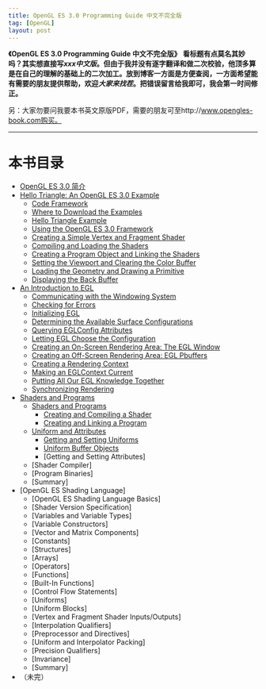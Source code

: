 ```yaml
---
title: OpenGL ES 3.0 Programming Guide 中文不完全版
tag: [OpenGL]
layout: post
---
```

**《OpenGL ES 3.0 Programming Guide 中文不完全版》** **看标题有点莫名其妙吗？其实想直接写*xxx中文版*。但由于我并没有逐字翻译和做二次校验，他顶多算是在自己的理解的基础上的二次加工。放到博客一方面是方便查阅，一方面希望能有需要的朋友提供帮助，欢迎*大家来找茬*。把错误留言给我即可，我会第一时间修正。**

另：大家勿要问我要本书英文原版PDF，需要的朋友可至http://www.opengles-book.com购买。

* * *

# 本书目录

*   [OpenGL ES 3.0 简介][1]
*   [Hello Triangle: An OpenGL ES 3.0 Example][2] 
    *   [Code Framework][3]
    *   [Where to Download the Examples][4]
    *   [Hello Triangle Example][5]
    *   [Using the OpenGL ES 3.0 Framework][6]
    *   [Creating a Simple Vertex and Fragment Shader][7]
    *   [Compiling and Loading the Shaders][8]
    *   [Creating a Program Object and Linking the Shaders][9]
    *   [Setting the Viewport and Clearing the Color Buffer][10]
    *   [Loading the Geometry and Drawing a Primitive][11]
    *   [Displaying the Back Buffer][12]
*   [An Introduction to EGL][13] 
    *   [Communicating with the Windowing System][14]
    *   [Checking for Errors][15]
    *   [Initializing EGL][16]
    *   [Determining the Available Surface Configurations][17]
    *   [Querying EGLConfig Attributes][18]
    *   [Letting EGL Choose the Configuration][19]
    *   [Creating an On-Screen Rendering Area: The EGL Window][20]
    *   [Creating an Off-Screen Rendering Area: EGL Pbuffers][21]
    *   [Creating a Rendering Context][22]
    *   [Making an EGLContext Current][23]
    *   [Putting All Our EGL Knowledge Together][24]
    *   [Synchronizing Rendering][25]
*   [Shaders and Programs][26] 
    *   [Shaders and Programs][27] 
        *   [Creating and Compiling a Shader][28]
        *   [Creating and Linking a Program][29]
    *   [Uniform and Attributes][30] 
        *   [Getting and Setting Uniforms][31]
        *   [Uniform Buffer Objects][32]
        *   [Getting and Setting Attributes]
    *   [Shader Compiler]
    *   [Program Binaries]
    *   [Summary]
*   [OpenGL ES Shading Language] 
    *   [OpenGL ES Shading Language Basics]
    *   [Shader Version Specification]
    *   [Variables and Variable Types]
    *   [Variable Constructors]
    *   [Vector and Matrix Components]
    *   [Constants]
    *   [Structures]
    *   [Arrays]
    *   [Operators]
    *   [Functions]
    *   [Built-In Functions]
    *   [Control Flow Statements]
    *   [Uniforms]
    *   [Uniform Blocks]
    *   [Vertex and Fragment Shader Inputs/Outputs]
    *   [Interpolation Qualifiers]
    *   [Preprocessor and Directives]
    *   [Uniform and Interpolator Packing]
    *   [Precision Qualifiers]
    *   [Invariance]
    *   [Summary]
*   （未完）

 [1]: http://blog.copper3d.org/OpenGL_ES_3.0/introduction_to_opengl_es_30/README.html
 [2]: http://blog.copper3d.org/OpenGL_ES_3.0/hello_triangle_an_opengl_es_30_example/README.html
 [3]: http://blog.copper3d.org/OpenGL_ES_3.0/hello_triangle_an_opengl_es_30_example/code_framework.html
 [4]: http://blog.copper3d.org/OpenGL_ES_3.0/hello_triangle_an_opengl_es_30_example/where_to_download_the_examples.html
 [5]: http://blog.copper3d.org/OpenGL_ES_3.0/hello_triangle_an_opengl_es_30_example/hello_triangle_example.html
 [6]: http://blog.copper3d.org/OpenGL_ES_3.0/hello_triangle_an_opengl_es_30_example/using_the_opengl_es_30_framework.html
 [7]: http://blog.copper3d.org/OpenGL_ES_3.0/hello_triangle_an_opengl_es_30_example/creating_a_simple_vertex_and_fragment_shader.html
 [8]: http://blog.copper3d.org/OpenGL_ES_3.0/hello_triangle_an_opengl_es_30_example/compiling_and_loading_the_shaders.html
 [9]: http://blog.copper3d.org/OpenGL_ES_3.0/hello_triangle_an_opengl_es_30_example/creating_a_program_object_and_linking_the_shaders.html
 [10]: http://blog.copper3d.org/OpenGL_ES_3.0/hello_triangle_an_opengl_es_30_example/setting_the_viewport_and_clearing_the_color_buffer.html
 [11]: http://blog.copper3d.org/OpenGL_ES_3.0/hello_triangle_an_opengl_es_30_example/loading_the_geometry_and_drawing_a_primitive.html
 [12]: http://blog.copper3d.org/OpenGL_ES_3.0/hello_triangle_an_opengl_es_30_example/displaying_the_back_buffer.html
 [13]: http://blog.copper3d.org/OpenGL_ES_3.0/an_introduction_to_egl/README.html
 [14]: http://blog.copper3d.org/OpenGL_ES_3.0/an_introduction_to_egl/communicating_with_the_windowing_system.html
 [15]: http://blog.copper3d.org/OpenGL_ES_3.0/an_introduction_to_egl/checking_for_errors.html
 [16]: http://blog.copper3d.org/OpenGL_ES_3.0/an_introduction_to_egl/initializing_egl.html
 [17]: http://blog.copper3d.org/OpenGL_ES_3.0/an_introduction_to_egl/determining_the_available_surface_configurations.html
 [18]: http://blog.copper3d.org/OpenGL_ES_3.0/an_introduction_to_egl/querying_eglconfig_attributes.html
 [19]: http://blog.copper3d.org/OpenGL_ES_3.0/an_introduction_to_egl/letting_egl_choose_the_configuration.html
 [20]: http://blog.copper3d.org/OpenGL_ES_3.0/an_introduction_to_egl/creating_an_on-screen_rendering_area_the_egl_window.html
 [21]: http://blog.copper3d.org/OpenGL_ES_3.0/an_introduction_to_egl/creating_an_off-screen_rendering_area_egl_pbuffers.html
 [22]: http://blog.copper3d.org/OpenGL_ES_3.0/an_introduction_to_egl/creating_a_rendering_context.html
 [23]: http://blog.copper3d.org/OpenGL_ES_3.0/an_introduction_to_egl/making_an_eglcontext_current.html
 [24]: http://blog.copper3d.org/OpenGL_ES_3.0/an_introduction_to_egl/putting_all_our_egl_knowledge_together.html
 [25]: http://blog.copper3d.org/OpenGL_ES_3.0/an_introduction_to_egl/synchronizing_rendering.html
 [26]: http://blog.copper3d.org/OpenGL_ES_3.0/shaders_and_programs/README.html
 [27]: http://blog.copper3d.org/OpenGL_ES_3.0/shaders_and_programs/shader_and_programs.html
 [28]: http://blog.copper3d.org/OpenGL_ES_3.0/shaders_and_programs/qq.html
 [29]: http://blog.copper3d.org/OpenGL_ES_3.0/shaders_and_programs/creating_and_linking_a_program.html
 [30]: http://blog.copper3d.org/OpenGL_ES_3.0/shaders_and_programs/uniform_and_attributes.html
 [31]: http://blog.copper3d.org/OpenGL_ES_3.0/shaders_and_programs/getting_and_setting_uniforms.html
 [32]: http://blog.copper3d.org/OpenGL_ES_3.0/shaders_and_programs/uniform_buffer_objects.html